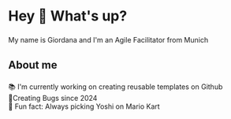 <h1 align="left">Hey 👋 What's up?</h1>

###

<p align="left">My name is Giordana and I'm an Agile Facilitator from Munich</p>

###

<h2 align="left">About me</h2>

###

<p align="left">📚 I'm currently working on creating reusable templates on Github <br> 🐛Creating Bugs since 2024 <br> 🎲 Fun fact: Always picking Yoshi on Mario Kart </p>
